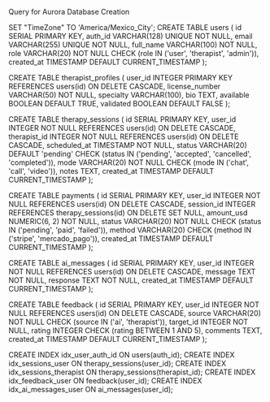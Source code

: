 Query for Aurora Database Creation

SET "TimeZone" TO 'America/Mexico_City';
CREATE TABLE users (
    id SERIAL PRIMARY KEY,
    auth_id VARCHAR(128) UNIQUE NOT NULL,
    email VARCHAR(255) UNIQUE NOT NULL,
    full_name VARCHAR(100) NOT NULL,
    role VARCHAR(20) NOT NULL CHECK (role IN ('user', 'therapist', 'admin')),
    created_at TIMESTAMP DEFAULT CURRENT_TIMESTAMP
);

CREATE TABLE therapist_profiles (
    user_id INTEGER PRIMARY KEY REFERENCES users(id) ON DELETE CASCADE,
    license_number VARCHAR(50) NOT NULL,
    specialty VARCHAR(100),
    bio TEXT,
    available BOOLEAN DEFAULT TRUE,
    validated BOOLEAN DEFAULT FALSE
);

CREATE TABLE therapy_sessions (
    id SERIAL PRIMARY KEY,
    user_id INTEGER NOT NULL REFERENCES users(id) ON DELETE CASCADE,
    therapist_id INTEGER NOT NULL REFERENCES users(id) ON DELETE CASCADE,
    scheduled_at TIMESTAMP NOT NULL,
    status VARCHAR(20) DEFAULT 'pending' CHECK (status IN ('pending', 'accepted', 'cancelled', 'completed')),
    mode VARCHAR(20) NOT NULL CHECK (mode IN ('chat', 'call', 'video')),
    notes TEXT,
    created_at TIMESTAMP DEFAULT CURRENT_TIMESTAMP
);

CREATE TABLE payments (
    id SERIAL PRIMARY KEY,
    user_id INTEGER NOT NULL REFERENCES users(id) ON DELETE CASCADE,
    session_id INTEGER REFERENCES therapy_sessions(id) ON DELETE SET NULL,
    amount_usd NUMERIC(6, 2) NOT NULL,
    status VARCHAR(20) NOT NULL CHECK (status IN ('pending', 'paid', 'failed')),
    method VARCHAR(20) CHECK (method IN ('stripe', 'mercado_pago')),
    created_at TIMESTAMP DEFAULT CURRENT_TIMESTAMP
);

CREATE TABLE ai_messages (
    id SERIAL PRIMARY KEY,
    user_id INTEGER NOT NULL REFERENCES users(id) ON DELETE CASCADE,
    message TEXT NOT NULL,
    response TEXT NOT NULL,
    created_at TIMESTAMP DEFAULT CURRENT_TIMESTAMP
);

CREATE TABLE feedback (
    id SERIAL PRIMARY KEY,
    user_id INTEGER NOT NULL REFERENCES users(id) ON DELETE CASCADE,
    source VARCHAR(20) NOT NULL CHECK (source IN ('ai', 'therapist')),
    target_id INTEGER NOT NULL,
    rating INTEGER CHECK (rating BETWEEN 1 AND 5),
    comments TEXT,
    created_at TIMESTAMP DEFAULT CURRENT_TIMESTAMP
);

CREATE INDEX idx_user_auth_id ON users(auth_id);
CREATE INDEX idx_sessions_user ON therapy_sessions(user_id);
CREATE INDEX idx_sessions_therapist ON therapy_sessions(therapist_id);
CREATE INDEX idx_feedback_user ON feedback(user_id);
CREATE INDEX idx_ai_messages_user ON ai_messages(user_id);
